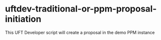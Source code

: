 # uftdev-traditional-or-ppm-proposal-initiation
This UFT Developer script will create a proposal in the demo PPM instance
